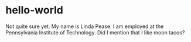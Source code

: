 # hello-world
Not quite sure yet.
My name is Linda Pease. I am employed at the Pennsylvania Institute of Technology.
Did I mention that I like moon tacos?
